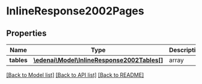 # InlineResponse2002Pages

## Properties
Name | Type | Description | Notes
------------ | ------------- | ------------- | -------------
**tables** | [**\edenai\Model\InlineResponse2002Tables[]**](InlineResponse2002Tables.md) | array | [optional] 

[[Back to Model list]](../README.md#documentation-for-models) [[Back to API list]](../README.md#documentation-for-api-endpoints) [[Back to README]](../README.md)


